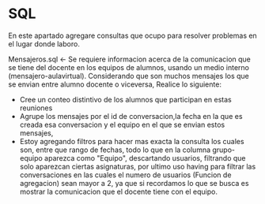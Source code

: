 # SQL
En este apartado agregare consultas que ocupo para resolver problemas en el lugar donde laboro.


Mensajeros.sql <- Se requiere informacion acerca de la comunicacion que se tiene del docente  en los equipos de alumnos, usando un medio interno (mensajero-aulavirtual).
Considerando que son muchos mensajes los que se envian entre alumno docente o viceversa, Realice lo siguiente:
* Cree un conteo distintivo de los alumnos que participan en estas reuniones
* Agrupe los mensajes por el id de conversacion,la fecha en la que es creada esa conversacion y el equipo en el que se envian estos mensajes, 
* Estoy agregando filtros para hacer mas exacta la consulta los cuales son, entre que rango de fechas, todo lo que en la columna grupo- equipo aparezca como "Equipo", descartando usuarios, filtrando que solo aparezcan ciertas asignaturas, por ultimo uso having para filtrar las conversaciones en las cuales el numero de usuarios (Funcion de agregacion) sean mayor a 2, ya que si recordamos lo que se busca es mostrar la comunicacion que el docente tiene con el equipo.
